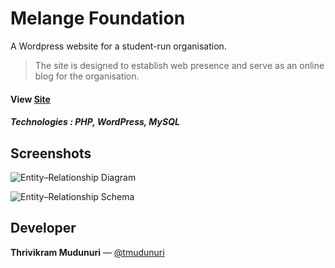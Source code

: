 # Melange Foundation 

A Wordpress website for a student-run organisation.
> The site is designed to establish web presence and serve as an online blog for the organisation.
#### View [Site](http://melange.tmudunuri.review/)
 
##### **Technologies** : PHP, WordPress, MySQL

## Screenshots

![Entity–Relationship Diagram](https://raw.githubusercontent.com/tmudunuri/Melange_Foundation/master/README/01_Main.PNG)

![Entity–Relationship Schema](https://raw.githubusercontent.com/tmudunuri/Melange_Foundation/master/README/02_Main.PNG)

## Developer
**Thrivikram Mudunuri** — [@tmudunuri](https://github.com/tmudunuri)
